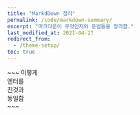 ```yaml
---
title: "MarkdDown 정리"
permalink: /code/markdown-summary/
excerpt: "마크다운이 무엇인지와 문법들을 정리함."
last_modified_at: 2021-04-27
redirect_from:
  - /theme-setup/
toc: true
---
```



\~\~~
이렇게<br>
엔터를<br>
친것과<br>
동일함<br>
\~\~~

